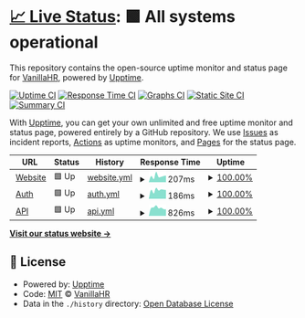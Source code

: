 # [📈 Live Status](https://vanillahr.github.io/status): <!--live status--> **🟩 All systems operational**

This repository contains the open-source uptime monitor and status page for [VanillaHR](https://www.vanillahr.com), powered by [Upptime](https://github.com/upptime/upptime).

[![Uptime CI](https://github.com/vanillahr/status/workflows/Uptime%20CI/badge.svg)](https://github.com/vanillahr/status/actions?query=workflow%3A%22Uptime+CI%22)
[![Response Time CI](https://github.com/vanillahr/status/workflows/Response%20Time%20CI/badge.svg)](https://github.com/vanillahr/status/actions?query=workflow%3A%22Response+Time+CI%22)
[![Graphs CI](https://github.com/vanillahr/status/workflows/Graphs%20CI/badge.svg)](https://github.com/vanillahr/status/actions?query=workflow%3A%22Graphs+CI%22)
[![Static Site CI](https://github.com/vanillahr/status/workflows/Static%20Site%20CI/badge.svg)](https://github.com/vanillahr/status/actions?query=workflow%3A%22Static+Site+CI%22)
[![Summary CI](https://github.com/vanillahr/status/workflows/Summary%20CI/badge.svg)](https://github.com/vanillahr/status/actions?query=workflow%3A%22Summary+CI%22)

With [Upptime](https://upptime.js.org), you can get your own unlimited and free uptime monitor and status page, powered entirely by a GitHub repository. We use [Issues](https://github.com/vanillahr/status/issues) as incident reports, [Actions](https://github.com/vanillahr/status/actions) as uptime monitors, and [Pages](https://vanillahr.github.io/status) for the status page.

<!--start: status pages-->
<!-- This summary is generated by Upptime (https://github.com/upptime/upptime) -->
<!-- Do not edit this manually, your changes will be overwritten -->
<!-- prettier-ignore -->
| URL | Status | History | Response Time | Uptime |
| --- | ------ | ------- | ------------- | ------ |
| <img alt="" src="https://icons.duckduckgo.com/ip3/www.vanillahr.com.ico" height="13"> [Website](https://www.vanillahr.com) | 🟩 Up | [website.yml](https://github.com/vanillahr/status/commits/HEAD/history/website.yml) | <details><summary><img alt="Response time graph" src="./graphs/website/response-time-week.png" height="20"> 207ms</summary><br><a href="https://vanillahr.github.io/status/history/website"><img alt="Response time 218" src="https://img.shields.io/endpoint?url=https%3A%2F%2Fraw.githubusercontent.com%2Fvanillahr%2Fstatus%2FHEAD%2Fapi%2Fwebsite%2Fresponse-time.json"></a><br><a href="https://vanillahr.github.io/status/history/website"><img alt="24-hour response time 229" src="https://img.shields.io/endpoint?url=https%3A%2F%2Fraw.githubusercontent.com%2Fvanillahr%2Fstatus%2FHEAD%2Fapi%2Fwebsite%2Fresponse-time-day.json"></a><br><a href="https://vanillahr.github.io/status/history/website"><img alt="7-day response time 207" src="https://img.shields.io/endpoint?url=https%3A%2F%2Fraw.githubusercontent.com%2Fvanillahr%2Fstatus%2FHEAD%2Fapi%2Fwebsite%2Fresponse-time-week.json"></a><br><a href="https://vanillahr.github.io/status/history/website"><img alt="30-day response time 193" src="https://img.shields.io/endpoint?url=https%3A%2F%2Fraw.githubusercontent.com%2Fvanillahr%2Fstatus%2FHEAD%2Fapi%2Fwebsite%2Fresponse-time-month.json"></a><br><a href="https://vanillahr.github.io/status/history/website"><img alt="1-year response time 197" src="https://img.shields.io/endpoint?url=https%3A%2F%2Fraw.githubusercontent.com%2Fvanillahr%2Fstatus%2FHEAD%2Fapi%2Fwebsite%2Fresponse-time-year.json"></a></details> | <details><summary><a href="https://vanillahr.github.io/status/history/website">100.00%</a></summary><a href="https://vanillahr.github.io/status/history/website"><img alt="All-time uptime 99.99%" src="https://img.shields.io/endpoint?url=https%3A%2F%2Fraw.githubusercontent.com%2Fvanillahr%2Fstatus%2FHEAD%2Fapi%2Fwebsite%2Fuptime.json"></a><br><a href="https://vanillahr.github.io/status/history/website"><img alt="24-hour uptime 100.00%" src="https://img.shields.io/endpoint?url=https%3A%2F%2Fraw.githubusercontent.com%2Fvanillahr%2Fstatus%2FHEAD%2Fapi%2Fwebsite%2Fuptime-day.json"></a><br><a href="https://vanillahr.github.io/status/history/website"><img alt="7-day uptime 100.00%" src="https://img.shields.io/endpoint?url=https%3A%2F%2Fraw.githubusercontent.com%2Fvanillahr%2Fstatus%2FHEAD%2Fapi%2Fwebsite%2Fuptime-week.json"></a><br><a href="https://vanillahr.github.io/status/history/website"><img alt="30-day uptime 100.00%" src="https://img.shields.io/endpoint?url=https%3A%2F%2Fraw.githubusercontent.com%2Fvanillahr%2Fstatus%2FHEAD%2Fapi%2Fwebsite%2Fuptime-month.json"></a><br><a href="https://vanillahr.github.io/status/history/website"><img alt="1-year uptime 100.00%" src="https://img.shields.io/endpoint?url=https%3A%2F%2Fraw.githubusercontent.com%2Fvanillahr%2Fstatus%2FHEAD%2Fapi%2Fwebsite%2Fuptime-year.json"></a></details>
| <img alt="" src="https://icons.duckduckgo.com/ip3/auth.vanillahr.com.ico" height="13"> [Auth](https://auth.vanillahr.com) | 🟩 Up | [auth.yml](https://github.com/vanillahr/status/commits/HEAD/history/auth.yml) | <details><summary><img alt="Response time graph" src="./graphs/auth/response-time-week.png" height="20"> 186ms</summary><br><a href="https://vanillahr.github.io/status/history/auth"><img alt="Response time 195" src="https://img.shields.io/endpoint?url=https%3A%2F%2Fraw.githubusercontent.com%2Fvanillahr%2Fstatus%2FHEAD%2Fapi%2Fauth%2Fresponse-time.json"></a><br><a href="https://vanillahr.github.io/status/history/auth"><img alt="24-hour response time 189" src="https://img.shields.io/endpoint?url=https%3A%2F%2Fraw.githubusercontent.com%2Fvanillahr%2Fstatus%2FHEAD%2Fapi%2Fauth%2Fresponse-time-day.json"></a><br><a href="https://vanillahr.github.io/status/history/auth"><img alt="7-day response time 186" src="https://img.shields.io/endpoint?url=https%3A%2F%2Fraw.githubusercontent.com%2Fvanillahr%2Fstatus%2FHEAD%2Fapi%2Fauth%2Fresponse-time-week.json"></a><br><a href="https://vanillahr.github.io/status/history/auth"><img alt="30-day response time 190" src="https://img.shields.io/endpoint?url=https%3A%2F%2Fraw.githubusercontent.com%2Fvanillahr%2Fstatus%2FHEAD%2Fapi%2Fauth%2Fresponse-time-month.json"></a><br><a href="https://vanillahr.github.io/status/history/auth"><img alt="1-year response time 212" src="https://img.shields.io/endpoint?url=https%3A%2F%2Fraw.githubusercontent.com%2Fvanillahr%2Fstatus%2FHEAD%2Fapi%2Fauth%2Fresponse-time-year.json"></a></details> | <details><summary><a href="https://vanillahr.github.io/status/history/auth">100.00%</a></summary><a href="https://vanillahr.github.io/status/history/auth"><img alt="All-time uptime 100.00%" src="https://img.shields.io/endpoint?url=https%3A%2F%2Fraw.githubusercontent.com%2Fvanillahr%2Fstatus%2FHEAD%2Fapi%2Fauth%2Fuptime.json"></a><br><a href="https://vanillahr.github.io/status/history/auth"><img alt="24-hour uptime 100.00%" src="https://img.shields.io/endpoint?url=https%3A%2F%2Fraw.githubusercontent.com%2Fvanillahr%2Fstatus%2FHEAD%2Fapi%2Fauth%2Fuptime-day.json"></a><br><a href="https://vanillahr.github.io/status/history/auth"><img alt="7-day uptime 100.00%" src="https://img.shields.io/endpoint?url=https%3A%2F%2Fraw.githubusercontent.com%2Fvanillahr%2Fstatus%2FHEAD%2Fapi%2Fauth%2Fuptime-week.json"></a><br><a href="https://vanillahr.github.io/status/history/auth"><img alt="30-day uptime 100.00%" src="https://img.shields.io/endpoint?url=https%3A%2F%2Fraw.githubusercontent.com%2Fvanillahr%2Fstatus%2FHEAD%2Fapi%2Fauth%2Fuptime-month.json"></a><br><a href="https://vanillahr.github.io/status/history/auth"><img alt="1-year uptime 100.00%" src="https://img.shields.io/endpoint?url=https%3A%2F%2Fraw.githubusercontent.com%2Fvanillahr%2Fstatus%2FHEAD%2Fapi%2Fauth%2Fuptime-year.json"></a></details>
| <img alt="" src="https://icons.duckduckgo.com/ip3/api.vanillahr.com.ico" height="13"> [API](https://api.vanillahr.com/v1/auth) | 🟩 Up | [api.yml](https://github.com/vanillahr/status/commits/HEAD/history/api.yml) | <details><summary><img alt="Response time graph" src="./graphs/api/response-time-week.png" height="20"> 826ms</summary><br><a href="https://vanillahr.github.io/status/history/api"><img alt="Response time 638" src="https://img.shields.io/endpoint?url=https%3A%2F%2Fraw.githubusercontent.com%2Fvanillahr%2Fstatus%2FHEAD%2Fapi%2Fapi%2Fresponse-time.json"></a><br><a href="https://vanillahr.github.io/status/history/api"><img alt="24-hour response time 679" src="https://img.shields.io/endpoint?url=https%3A%2F%2Fraw.githubusercontent.com%2Fvanillahr%2Fstatus%2FHEAD%2Fapi%2Fapi%2Fresponse-time-day.json"></a><br><a href="https://vanillahr.github.io/status/history/api"><img alt="7-day response time 826" src="https://img.shields.io/endpoint?url=https%3A%2F%2Fraw.githubusercontent.com%2Fvanillahr%2Fstatus%2FHEAD%2Fapi%2Fapi%2Fresponse-time-week.json"></a><br><a href="https://vanillahr.github.io/status/history/api"><img alt="30-day response time 871" src="https://img.shields.io/endpoint?url=https%3A%2F%2Fraw.githubusercontent.com%2Fvanillahr%2Fstatus%2FHEAD%2Fapi%2Fapi%2Fresponse-time-month.json"></a><br><a href="https://vanillahr.github.io/status/history/api"><img alt="1-year response time 706" src="https://img.shields.io/endpoint?url=https%3A%2F%2Fraw.githubusercontent.com%2Fvanillahr%2Fstatus%2FHEAD%2Fapi%2Fapi%2Fresponse-time-year.json"></a></details> | <details><summary><a href="https://vanillahr.github.io/status/history/api">100.00%</a></summary><a href="https://vanillahr.github.io/status/history/api"><img alt="All-time uptime 100.00%" src="https://img.shields.io/endpoint?url=https%3A%2F%2Fraw.githubusercontent.com%2Fvanillahr%2Fstatus%2FHEAD%2Fapi%2Fapi%2Fuptime.json"></a><br><a href="https://vanillahr.github.io/status/history/api"><img alt="24-hour uptime 100.00%" src="https://img.shields.io/endpoint?url=https%3A%2F%2Fraw.githubusercontent.com%2Fvanillahr%2Fstatus%2FHEAD%2Fapi%2Fapi%2Fuptime-day.json"></a><br><a href="https://vanillahr.github.io/status/history/api"><img alt="7-day uptime 100.00%" src="https://img.shields.io/endpoint?url=https%3A%2F%2Fraw.githubusercontent.com%2Fvanillahr%2Fstatus%2FHEAD%2Fapi%2Fapi%2Fuptime-week.json"></a><br><a href="https://vanillahr.github.io/status/history/api"><img alt="30-day uptime 100.00%" src="https://img.shields.io/endpoint?url=https%3A%2F%2Fraw.githubusercontent.com%2Fvanillahr%2Fstatus%2FHEAD%2Fapi%2Fapi%2Fuptime-month.json"></a><br><a href="https://vanillahr.github.io/status/history/api"><img alt="1-year uptime 100.00%" src="https://img.shields.io/endpoint?url=https%3A%2F%2Fraw.githubusercontent.com%2Fvanillahr%2Fstatus%2FHEAD%2Fapi%2Fapi%2Fuptime-year.json"></a></details>

<!--end: status pages-->

[**Visit our status website →**](https://vanillahr.github.io/status)

## 📄 License

- Powered by: [Upptime](https://github.com/upptime/upptime)
- Code: [MIT](./LICENSE) © [VanillaHR](https://www.vanillahr.com)
- Data in the `./history` directory: [Open Database License](https://opendatacommons.org/licenses/odbl/1-0/)
